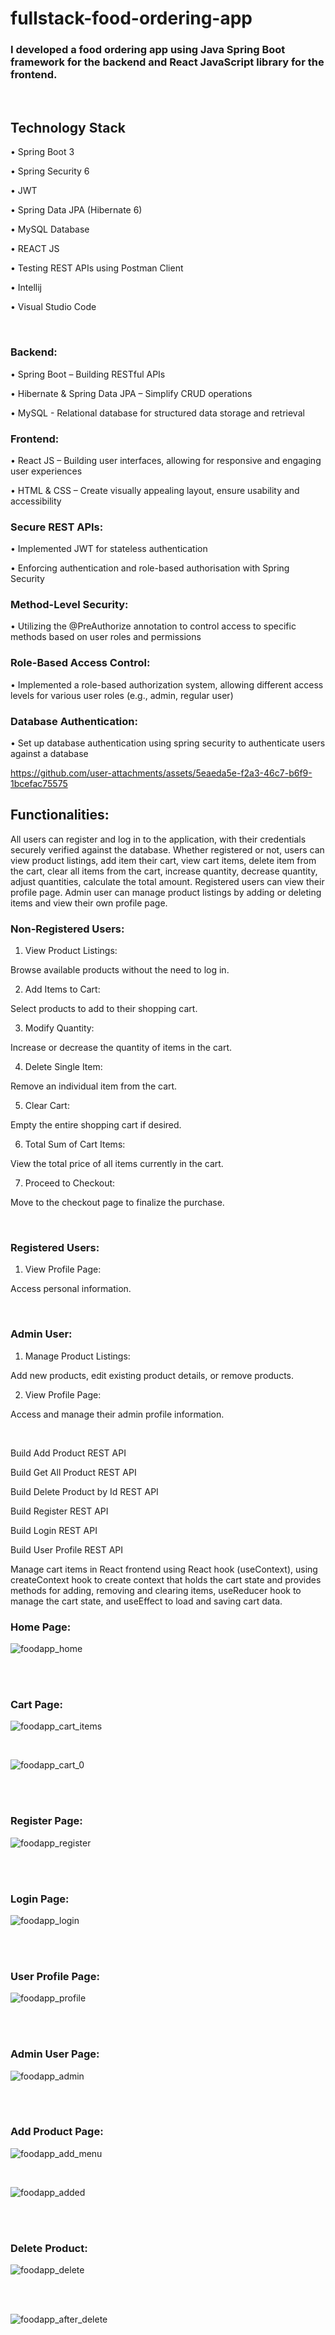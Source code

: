# fullstack-food-ordering-app

### I developed a food ordering app using Java Spring Boot framework for the backend and React JavaScript library for the frontend.

<br/>

## Technology Stack
•	Spring Boot 3

•	Spring Security 6

•	JWT

•	Spring Data JPA (Hibernate 6)

•	MySQL Database

•	REACT JS

•	Testing REST APIs using Postman Client

•	Intellij 

•	Visual Studio Code

<br/>

### Backend:
•	Spring Boot – Building RESTful APIs

•	Hibernate & Spring Data JPA – Simplify CRUD operations

•	MySQL - Relational database for structured data storage and retrieval

### Frontend:
•	React JS – Building user interfaces, allowing for responsive and engaging user experiences

•	HTML & CSS – Create visually appealing layout, ensure usability and accessibility

### Secure REST APIs:
•	Implemented JWT for stateless authentication

•	Enforcing authentication and role-based authorisation with Spring Security

### Method-Level Security: 
•	Utilizing the @PreAuthorize annotation to control access to specific methods based on user roles and permissions

### Role-Based Access Control:
•	Implemented a role-based authorization system, allowing different access levels for various user roles (e.g., admin, regular user)

### Database Authentication:
•	Set up database authentication using spring security to authenticate users against a database



https://github.com/user-attachments/assets/5eaeda5e-f2a3-46c7-b6f9-1bcefac75575

## Functionalities:

All users can register and log in to the application, with their credentials securely verified against the database. Whether registered or not, users can view product listings, add item their cart, view cart items, delete item from the cart, clear all items from the cart, increase quantity, decrease quantity, adjust quantities, calculate the total amount.
Registered users can view their profile page.
Admin user can manage product listings by adding or deleting items and view their own profile page.

### Non-Registered Users:

1. View Product Listings:

Browse available products without the need to log in.

2. Add Items to Cart:

Select products to add to their shopping cart.

3. Modify Quantity:

Increase or decrease the quantity of items in the cart.

4. Delete Single Item:

Remove an individual item from the cart.

5. Clear Cart:

Empty the entire shopping cart if desired.

6. Total Sum of Cart Items:

View the total price of all items currently in the cart.

7. Proceed to Checkout:

Move to the checkout page to finalize the purchase.

<br/>

### Registered Users:

1. View Profile Page:

Access personal information.

<br/>

### Admin User:

1. Manage Product Listings:

Add new products, edit existing product details, or remove products.

2. View Profile Page:

Access and manage their admin profile information.

<br/>


Build Add Product REST API

Build Get All Product REST API

Build Delete Product by Id REST API

Build Register REST API

Build Login REST API

Build User Profile REST API

Manage cart items in React frontend using React hook (useContext), using createContext hook to create context that holds the cart state and provides methods for adding, removing and clearing items, useReducer hook to manage the cart state, and useEffect to load and saving cart data.


### Home Page:

![foodapp_home](https://github.com/user-attachments/assets/7712ec9b-9535-49dd-b772-bf1c20e37d81)

<br/>

<br/>

### Cart Page:

![foodapp_cart_items](https://github.com/user-attachments/assets/d0f5e832-28c5-467f-980c-f9f4ec4158b9)

<br/>

![foodapp_cart_0](https://github.com/user-attachments/assets/12884c25-76a3-4f5f-9ea9-59916b87b829)

<br/>

<br/>

### Register Page:

![foodapp_register](https://github.com/user-attachments/assets/ad845996-0cda-4f93-b306-c1563856f28f)

<br/>

<br/>

### Login Page:

![foodapp_login](https://github.com/user-attachments/assets/eca601ad-0a04-4072-b724-ffb6c79c669b)

<br/>

<br/>

### User Profile Page: 

![foodapp_profile](https://github.com/user-attachments/assets/69aabce4-a8cf-47ea-933c-69ccb10cbcad)

<br/>

<br/>

### Admin User Page:

![foodapp_admin](https://github.com/user-attachments/assets/9b76ada3-767a-457d-84ea-3b1233947f1e)

<br/>

<br/>

### Add Product Page:

![foodapp_add_menu](https://github.com/user-attachments/assets/73244f94-d717-4a44-aa31-af94c8e4b382)

<br/>

![foodapp_added](https://github.com/user-attachments/assets/9ce79486-a8b8-46f9-830b-86e0f872b885)

<br/>

<br/>

### Delete Product:

![foodapp_delete](https://github.com/user-attachments/assets/53880ac2-8300-44b0-a11c-77005922a8d5)

<br/>

<br/>

![foodapp_after_delete](https://github.com/user-attachments/assets/64eaddbf-9fa7-4035-9af9-73c8dc77d299)
